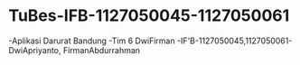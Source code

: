 TuBes-IFB-1127050045-1127050061
===============================

-Aplikasi Darurat Bandung 	-Tim 6 DwiFirman 	-IF'B-1127050045,1127050061-DwiApriyanto, FirmanAbdurrahman

